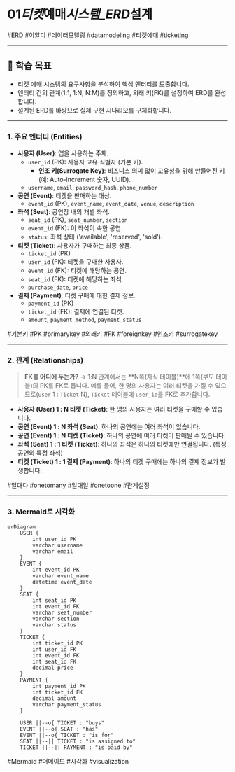 # 01*티켓*예매*시스템\_ERD*설계

#ERD #이알디 #데이터모델링 #datamodeling #티켓예매 #ticketing

---

## 🎯 학습 목표

- 티켓 예매 시스템의 요구사항을 분석하여 핵심 엔터티를 도출합니다.
- 엔터티 간의 관계(1:1, 1:N, N:M)를 정의하고, 외래 키(FK)를 설정하여 ERD를 완성합니다.
- 설계된 ERD를 바탕으로 실제 구현 시나리오를 구체화합니다.

---

### 1. 주요 엔터티 (Entities)

- **사용자 (User)**: 앱을 사용하는 주체.
  - `user_id` (PK): 사용자 고유 식별자 (기본 키).
    - **인조 키(Surrogate Key)**: 비즈니스 의미 없이 고유성을 위해 만들어진 키 (예: Auto-increment 숫자, UUID).
  - `username`, `email`, `password_hash`, `phone_number`
- **공연 (Event)**: 티켓을 판매하는 대상.
  - `event_id` (PK), `event_name`, `event_date`, `venue`, `description`
- **좌석 (Seat)**: 공연장 내의 개별 좌석.
  - `seat_id` (PK), `seat_number`, `section`
  - `event_id` (FK): 이 좌석이 속한 공연.
  - `status`: 좌석 상태 ('available', 'reserved', 'sold').
- **티켓 (Ticket)**: 사용자가 구매하는 최종 상품.
  - `ticket_id` (PK)
  - `user_id` (FK): 티켓을 구매한 사용자.
  - `event_id` (FK): 티켓에 해당하는 공연.
  - `seat_id` (FK): 티켓에 해당하는 좌석.
  - `purchase_date`, `price`
- **결제 (Payment)**: 티켓 구매에 대한 결제 정보.
  - `payment_id` (PK)
  - `ticket_id` (FK): 결제에 연결된 티켓.
  - `amount`, `payment_method`, `payment_status`

#기본키 #PK #primarykey #외래키 #FK #foreignkey #인조키 #surrogatekey

---

### 2. 관계 (Relationships)

> **FK를 어디에 두는가?** → 1:N 관계에서는 **N쪽(자식 테이블)**에 1쪽(부모 테이블)의 PK를 FK로 둡니다. 예를 들어, 한 명의 사용자는 여러 티켓을 가질 수 있으므로(`User` 1 : `Ticket` N), `Ticket` 테이블에 `user_id`를 FK로 추가합니다.

- **사용자 (User) 1 : N 티켓 (Ticket)**: 한 명의 사용자는 여러 티켓을 구매할 수 있습니다.
- **공연 (Event) 1 : N 좌석 (Seat)**: 하나의 공연에는 여러 좌석이 있습니다.
- **공연 (Event) 1 : N 티켓 (Ticket)**: 하나의 공연에 여러 티켓이 판매될 수 있습니다.
- **좌석 (Seat) 1 : 1 티켓 (Ticket)**: 하나의 좌석은 하나의 티켓에만 연결됩니다. (특정 공연의 특정 좌석)
- **티켓 (Ticket) 1 : 1 결제 (Payment)**: 하나의 티켓 구매에는 하나의 결제 정보가 발생합니다.

#일대다 #onetomany #일대일 #onetoone #관계설정

---

### 3. Mermaid로 시각화

```mermaid
erDiagram
    USER {
        int user_id PK
        varchar username
        varchar email
    }
    EVENT {
        int event_id PK
        varchar event_name
        datetime event_date
    }
    SEAT {
        int seat_id PK
        int event_id FK
        varchar seat_number
        varchar section
        varchar status
    }
    TICKET {
        int ticket_id PK
        int user_id FK
        int event_id FK
        int seat_id FK
        decimal price
    }
    PAYMENT {
        int payment_id PK
        int ticket_id FK
        decimal amount
        varchar payment_status
    }

    USER ||--o{ TICKET : "buys"
    EVENT ||--o{ SEAT : "has"
    EVENT ||--o{ TICKET : "is for"
    SEAT ||--|| TICKET : "is assigned to"
    TICKET ||--|| PAYMENT : "is paid by"
```

#Mermaid #머메이드 #시각화 #visualization
